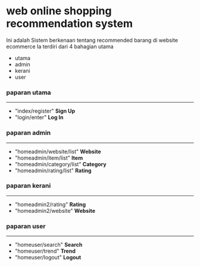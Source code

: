 # web online shopping recommendation system

Ini adalah Sistem berkenaan tentang recommended barang di website ecommerce
Ia terdiri dari 4 bahagian utama
* utama
* admin
* kerani
* user

### paparan utama
___
* "index/register" **Sign Up**
* "login/enter" **Log In**


### paparan admin
___
* "homeadmin/website/list" **Website**
* "homeadmin/item/list" **Item**
* "homeadmin/category/list" **Category**
* "homeadmin/rating/list" **Rating**


### paparan kerani
___
* "homeadmin2/rating" **Rating**
* "homeadmin2/website" **Website**


### paparan user
___
* "homeuser/search" **Search**
* "homeuser/trend" **Trend**
* "homeuser/logout" **Logout**
